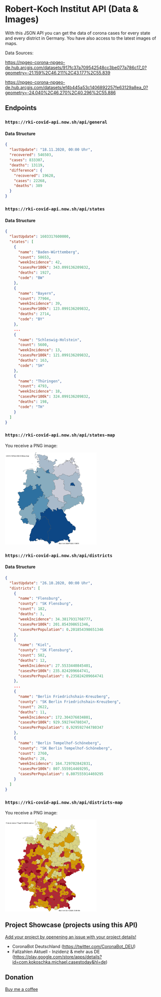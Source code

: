 # Robert-Koch Institut API (Data & Images)

With this JSON API you can get the data of corona cases for every state and every district in Germany.
You have also access to the latest images of maps.

Data Sources:

https://npgeo-corona-npgeo-de.hub.arcgis.com/datasets/917fc37a709542548cc3be077a786c17_0?geometry=-21.159%2C46.211%2C43.177%2C55.839

https://npgeo-corona-npgeo-de.hub.arcgis.com/datasets/ef4b445a53c1406892257fe63129a8ea_0?geometry=-24.040%2C46.270%2C40.296%2C55.886

## Endpoints

### `https://rki-covid-api.now.sh/api/general`

#### Data Structure

```json
{
  "lastUpdate": "18.11.2020, 00:00 Uhr",
  "recovered": 546503,
  "cases": 833307,
  "deaths": 13119,
  "difference": {
    "recovered": 19628,
    "cases": 22268,
    "deaths": 389
  }
}
```

### `https://rki-covid-api.now.sh/api/states`

#### Data Structure

```json
{
  "lastUpdate": 1603317600000,
  "states": [
    {
      "name": "Baden-Württemberg",
      "count": 58653,
      "weekIncidence": 42,
      "casesPer100k": 343.099136209832,
      "deaths": 1927,
      "code": "BW"
    },
    {
      "name": "Bayern",
      "count": 77904,
      "weekIncidence": 39,
      "casesPer100k": 123.099136209832,
      "deaths": 2714,
      "code": "BY"
    },
    ...
    {
      "name": "Schleswig-Holstein",
      "count": 5600,
      "weekIncidence": 13,
      "casesPer100k": 121.099136209832,
      "deaths": 163,
      "code": "SH"
    },
    {
      "name": "Thüringen",
      "count": 4793,
      "weekIncidence": 18,
      "casesPer100k": 324.099136209832,
      "deaths": 198,
      "code": "TH"
    }
  ]
}
```

### `https://rki-covid-api.now.sh/api/states-map`

You receive a PNG image:

<img src="media/states-map.png" alt="states-map" width="300"/>

### `https://rki-covid-api.now.sh/api/districts`

#### Data Structure

```json
{
  "lastUpdate": "26.10.2020, 00:00 Uhr",
  "districts": [
    {
      "name": "Flensburg",
      "county": "SK Flensburg",
      "count": 182,
      "deaths": 3,
      "weekIncidence": 34.3817931768777,
      "casesPer100k": 201.854398651346,
      "casesPerPopulation": 0.201854398651346
    },
    {
      "name": "Kiel",
      "county": "SK Flensburg",
      "count": 582,
      "deaths": 12,
      "weekIncidence": 27.5533440845401,
      "casesPer100k": 235.824209664741,
      "casesPerPopulation": 0.235824209664741
    },
    ...
    {
      "name": "Berlin Friedrichshain-Kreuzberg",
      "county": "SK Berlin Friedrichshain-Kreuzberg",
      "count": 2622,
      "deaths": 11,
      "weekIncidence": 172.304376034801,
      "casesPer100k": 929.592744780347,
      "casesPerPopulation": 0.929592744780347
    },
    {
      "name": "Berlin Tempelhof-Schöneberg",
      "county": "SK Berlin Tempelhof-Schöneberg",
      "count": 2760,
      "deaths": 28,
      "weekIncidence": 164.729702842831,
      "casesPer100k": 807.555914469295,
      "casesPerPopulation": 0.807555914469295
    }
  ]
}
```

### `https://rki-covid-api.now.sh/api/districts-map`

You receive a PNG image:

<img src="media/districts-map.png" alt="districts-map" width="300"/>


## Project Showcase (projects using this API)

[Add your project by openening an issue with your project details!](https://github.com/marlon360/rki-covid-api/issues/new)

- CoronaBot Deutschland (https://twitter.com/CoronaBot_DEU)
- Fallzahlen Aktuell - Inzidenz & mehr aus DE
(https://play.google.com/store/apps/details?id=com.kokoschka.michael.casestoday&hl=de)


## Donation

[Buy me a coffee](https://ko-fi.com/marlon360)
